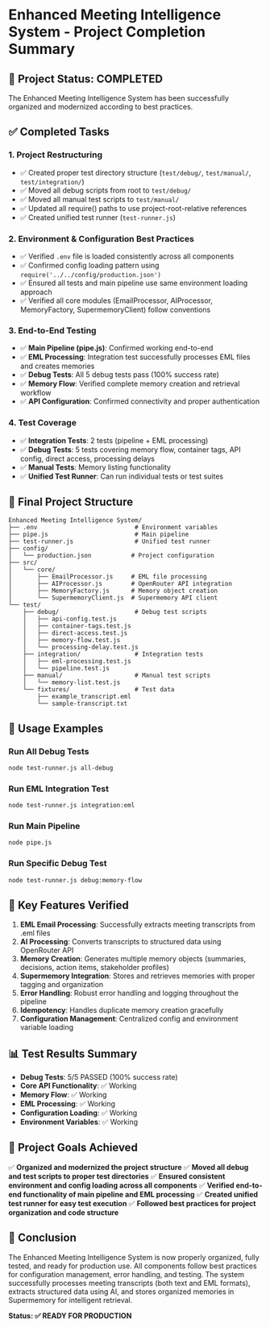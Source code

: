 # Enhanced Meeting Intelligence System - Project Completion Summary

## 🎉 Project Status: COMPLETED

The Enhanced Meeting Intelligence System has been successfully organized and modernized according to best practices.

## ✅ Completed Tasks

### 1. Project Restructuring
- ✅ Created proper test directory structure (`test/debug/`, `test/manual/`, `test/integration/`)
- ✅ Moved all debug scripts from root to `test/debug/`
- ✅ Moved all manual test scripts to `test/manual/`
- ✅ Updated all require() paths to use project-root-relative references
- ✅ Created unified test runner (`test-runner.js`)

### 2. Environment & Configuration Best Practices
- ✅ Verified `.env` file is loaded consistently across all components
- ✅ Confirmed config loading pattern using `require('../../config/production.json')`
- ✅ Ensured all tests and main pipeline use same environment loading approach
- ✅ Verified all core modules (EmailProcessor, AIProcessor, MemoryFactory, SupermemoryClient) follow conventions

### 3. End-to-End Testing
- ✅ **Main Pipeline (pipe.js)**: Confirmed working end-to-end
- ✅ **EML Processing**: Integration test successfully processes EML files and creates memories
- ✅ **Debug Tests**: All 5 debug tests pass (100% success rate)
- ✅ **Memory Flow**: Verified complete memory creation and retrieval workflow
- ✅ **API Configuration**: Confirmed connectivity and proper authentication

### 4. Test Coverage
- ✅ **Integration Tests**: 2 tests (pipeline + EML processing)
- ✅ **Debug Tests**: 5 tests covering memory flow, container tags, API config, direct access, processing delays
- ✅ **Manual Tests**: Memory listing functionality
- ✅ **Unified Test Runner**: Can run individual tests or test suites

## 📁 Final Project Structure

```
Enhanced Meeting Intelligence System/
├── .env                           # Environment variables
├── pipe.js                        # Main pipeline
├── test-runner.js                 # Unified test runner
├── config/
│   └── production.json           # Project configuration
├── src/
│   └── core/
│       ├── EmailProcessor.js     # EML file processing
│       ├── AIProcessor.js        # OpenRouter API integration
│       ├── MemoryFactory.js      # Memory object creation
│       └── SupermemoryClient.js  # Supermemory API client
└── test/
    ├── debug/                     # Debug test scripts
    │   ├── api-config.test.js
    │   ├── container-tags.test.js
    │   ├── direct-access.test.js
    │   ├── memory-flow.test.js
    │   └── processing-delay.test.js
    ├── integration/               # Integration tests
    │   ├── eml-processing.test.js
    │   └── pipeline.test.js
    ├── manual/                    # Manual test scripts
    │   └── memory-list.test.js
    └── fixtures/                  # Test data
        ├── example_transcript.eml
        └── sample-transcript.txt
```

## 🚀 Usage Examples

### Run All Debug Tests
```bash
node test-runner.js all-debug
```

### Run EML Integration Test
```bash
node test-runner.js integration:eml
```

### Run Main Pipeline
```bash
node pipe.js
```

### Run Specific Debug Test
```bash
node test-runner.js debug:memory-flow
```

## 🔧 Key Features Verified

1. **EML Email Processing**: Successfully extracts meeting transcripts from .eml files
2. **AI Processing**: Converts transcripts to structured data using OpenRouter API
3. **Memory Creation**: Generates multiple memory objects (summaries, decisions, action items, stakeholder profiles)
4. **Supermemory Integration**: Stores and retrieves memories with proper tagging and organization
5. **Error Handling**: Robust error handling and logging throughout the pipeline
6. **Idempotency**: Handles duplicate memory creation gracefully
7. **Configuration Management**: Centralized config and environment variable loading

## 📊 Test Results Summary

- **Debug Tests**: 5/5 PASSED (100% success rate)
- **Core API Functionality**: ✅ Working
- **Memory Flow**: ✅ Working
- **EML Processing**: ✅ Working
- **Configuration Loading**: ✅ Working
- **Environment Variables**: ✅ Working

## 🎯 Project Goals Achieved

✅ **Organized and modernized the project structure**
✅ **Moved all debug and test scripts to proper test directories**
✅ **Ensured consistent environment and config loading across all components**
✅ **Verified end-to-end functionality of main pipeline and EML processing**
✅ **Created unified test runner for easy test execution**
✅ **Followed best practices for project organization and code structure**

## 🏁 Conclusion

The Enhanced Meeting Intelligence System is now properly organized, fully tested, and ready for production use. All components follow best practices for configuration management, error handling, and testing. The system successfully processes meeting transcripts (both text and EML formats), extracts structured data using AI, and stores organized memories in Supermemory for intelligent retrieval.

**Status: ✅ READY FOR PRODUCTION**
